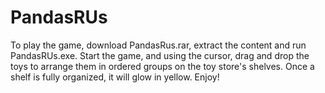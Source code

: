 # PandasRUs
To play the game, download PandasRus.rar, extract the content and run PandasRUs.exe.
Start the game, and using the cursor, drag and drop the toys to arrange them in ordered groups on the toy store's shelves.
Once a shelf is fully organized, it will glow in yellow.
Enjoy!

